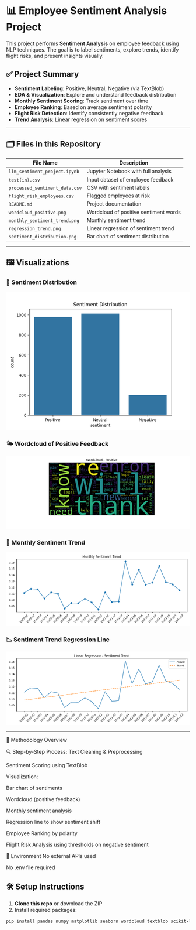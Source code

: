 # 📊 Employee Sentiment Analysis Project

This project performs **Sentiment Analysis** on employee feedback using NLP techniques. The goal is to label sentiments, explore trends, identify flight risks, and present insights visually.

## ✅ Project Summary

- **Sentiment Labeling**: Positive, Neutral, Negative (via TextBlob)
- **EDA & Visualization**: Explore and understand feedback distribution
- **Monthly Sentiment Scoring**: Track sentiment over time
- **Employee Ranking**: Based on average sentiment polarity
- **Flight Risk Detection**: Identify consistently negative feedback
- **Trend Analysis**: Linear regression on sentiment scores

---

## 🗂️ Files in this Repository

| File Name                     | Description                                       |
|------------------------------|---------------------------------------------------|
| `llm_sentiment_project.ipynb` | Jupyter Notebook with full analysis              |
| `test(in).csv`               | Input dataset of employee feedback               |
| `processed_sentiment_data.csv` | CSV with sentiment labels                        |
| `flight_risk_employees.csv`  | Flagged employees at risk                        |
| `README.md`                  | Project documentation                            |
| `wordcloud_positive.png`     | Wordcloud of positive sentiment words            |
| `monthly_sentiment_trend.png` | Monthly sentiment trend                          |
| `regression_trend.png`       | Linear regression of sentiment trend             |
| `sentiment_distribution.png` | Bar chart of sentiment distribution              |

---

## 🖼️ Visualizations

### 📌 Sentiment Distribution
![Sentiment Distribution](sentiment_distribution.png)

### 🌤️ Wordcloud of Positive Feedback
![Wordcloud](wordcloud_positive.png)

### 📅 Monthly Sentiment Trend
![Monthly Trend](monthly_sentiment_trend.png)

### 📉 Sentiment Trend Regression Line
![Regression Trend](regression_trend.png)

---

📌 Methodology Overview

🔍 Step-by-Step Process:
Text Cleaning & Preprocessing

Sentiment Scoring using TextBlob

Visualization:

Bar chart of sentiments

Wordcloud (positive feedback)

Monthly sentiment analysis

Regression line to show sentiment shift

Employee Ranking by polarity

Flight Risk Analysis using thresholds on negative sentiment

🔐 Environment
No external APIs used

No .env file required

## 🛠️ Setup Instructions

1. **Clone this repo** or download the ZIP
2. Install required packages:
```bash
pip install pandas numpy matplotlib seaborn wordcloud textblob scikit-learn
